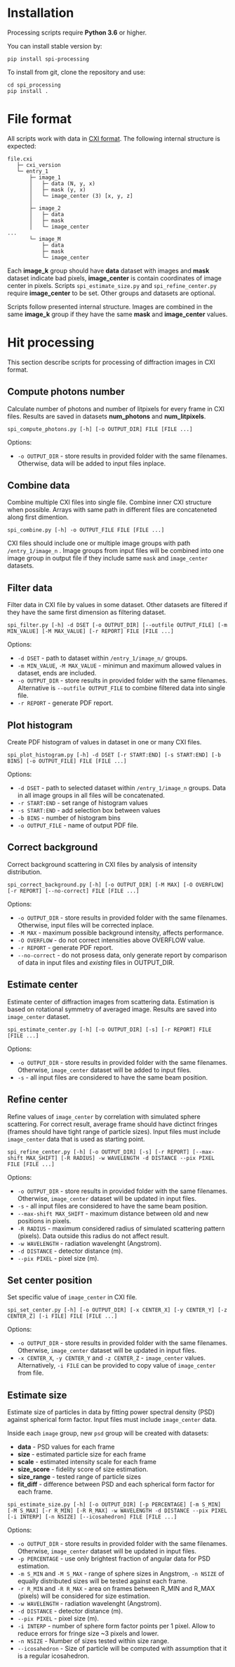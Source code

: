 # Installation

Processing scripts require **Python 3.6** or higher.

You can install stable version by:
```
pip install spi-processing
```

To install from git, clone the repository and use:
```
cd spi_processing
pip install .
```

# File format

All scripts work with data in [CXI format](https://www.cxidb.org/cxi.html).
The following internal structure is expected:
```
file.cxi 
   ├─ cxi_version
   └─ entry_1
       ├─ image_1
       │   ├─ data (N, y, x)
       │   ├─ mask (y, x)
       │   └─ image_center (3) [x, y, z]
       │
       ├─ image_2
       │   ├─ data
       │   ├─ mask
       │   └─ image_center
...
       └─ image_M
           ├─ data
           ├─ mask
           └─ image_center

```
Each **image_k** group should have **data** dataset with images and **mask** dataset indicate bad pixels, **image_center** is contain coordinates of image center in pixels. Scripts `spi_estimate_size.py` and `spi_refine_center.py` require **image_center** to be set.
Other groups and datasets are optional.

Scripts follow presented internal structure. Images are combined in the same **image_k** group if they have the same **mask** and **image_center** values.

# Hit processing

This section describe scripts for processing of diffraction images in CXI format.

## Compute photons number

Calculate number of photons and number of litpixels for every frame in CXI files.
Results are saved in datasets **num_photons** and **num_litpixels**.

```
spi_compute_photons.py [-h] [-o OUTPUT_DIR] FILE [FILE ...]
```

Options:
* `-o OUTPUT_DIR` - store results in provided folder with the same filenames. Otherwise, data will be added to input files inplace.

## Combine data

Combine multiple CXI files into single file.
Combine inner CXI structure when possible.
Arrays with same path in different files are concateneted along first dimention.

```
spi_combine.py [-h] -o OUTPUT_FILE FILE [FILE ...]
```

CXI files should include one or multiple image groups with path `/entry_1/image_n` .
Image groups from input files will be combined into one image group in output file if they include same `mask` and `image_center` datasets. 

## Filter data

Filter data in CXI file by values in some dataset. Other datasets are filtered if they have the same first dimension as filtering dataset.

```
spi_filter.py [-h] -d DSET [-o OUTPUT_DIR] [--outfile OUTPUT_FILE] [-m MIN_VALUE] [-M MAX_VALUE] [-r REPORT] FILE [FILE ...]
```

Options:
* `-d DSET` - path to dataset within `/entry_1/image_n/` groups.
* `-m MIN_VALUE`, `-M MAX_VALUE` - minimun and maximum allowed values in  dataset, ends are included.
* `-o OUTPUT_DIR` - store results in provided folder with the same filenames. Alternative is `--outfile OUTPUT_FILE` to combine filtered data into single file.
* `-r REPORT` - generate PDF report.

## Plot histogram

Create PDF histogram of values in dataset in one or many CXI files.

```
spi_plot_histogram.py [-h] -d DSET [-r START:END] [-s START:END] [-b BINS] [-o OUTPUT_FILE] FILE [FILE ...]
```

Options:
* `-d DSET` - path to selected dataset within `/entry_1/image_n` groups. Data in all image groups in all files will be concatenated.
* `-r START:END` - set range of histogram values
* `-s START:END` - add selection box between values
* `-b BINS` - number of histogram bins
* `-o OUTPUT_FILE` - name of output PDF file.

## Correct background

Correct background scattering in CXI files by analysis of intensity distribution.

```
spi_correct_background.py [-h] [-o OUTPUT_DIR] [-M MAX] [-O OVERFLOW] [-r REPORT] [--no-correct] FILE [FILE ...]
```

Options:
* `-o OUTPUT_DIR` - store results in provided folder with the same filenames. Otherwise, input files will be corrected inplace.
* `-M MAX` - maximum possible background intensity, affects performance.
* `-O OVERFLOW` - do not correct intensities above OVERFLOW value.
* `-r REPORT` - generate PDF report.
* `--no-correct` - do not prosess data, only generate report by comparison of data in input files and *existing* files in OUTPUT_DIR.

## Estimate center

Estimate center of diffraction images from scattering data.
Estimation is based on rotational symmetry of averaged image.
Results are saved into `image_center` dataset.

```
spi_estimate_center.py [-h] [-o OUTPUT_DIR] [-s] [-r REPORT] FILE [FILE ...]
```

Options:
* `-o OUTPUT_DIR` - store results in provided folder with the same filenames. 
Otherwise, `image_center` dataset will be added to input files.
* `-s` - all input files are considered to have the same beam position.

## Refine center

Refine values of `image_center` by correlation with simulated sphere scattering. For correct result, average frame should have dictinct fringes (frames should have tight range of particle sizes).
Input files must include `image_center` data that is used as starting point.

```
spi_refine_center.py [-h] [-o OUTPUT_DIR] [-s] [-r REPORT] [--max-shift MAX_SHIFT] [-R RADIUS] -w WAVELENGTH -d DISTANCE --pix PIXEL FILE [FILE ...]
```

Options:
* `-o OUTPUT_DIR` - store results in provided folder with the same filenames. Otherwise, `image_center` dataset will be updated in input files.
* `-s` - all input files are considered to have the same beam position.
* `--max-shift MAX_SHIFT` - maximum distance between old and new positions in pixels.
* `-R RADIUS` - maximum considered radius of simulated scattering pattern (pixels). Data outside this radius do not affect result.
* `-w WAVELENGTH` - radiation wavelenght (Angstrom).
* `-d DISTANCE` - detector distance (m).
* `--pix PIXEL` - pixel size (m).

## Set center position

Set specific value of `image_center` in CXI file.

```
spi_set_center.py [-h] [-o OUTPUT_DIR] [-x CENTER_X] [-y CENTER_Y] [-z CENTER_Z] [-i FILE] FILE [FILE ...]
```

Options:
* `-o OUTPUT_DIR` - store results in provided folder with the same filenames. Otherwise, `image_center` dataset will be updated in input files.
* `-x CENTER_X`, `-y CENTER_Y` and `-z CENTER_Z` - `image_center` values. Alternatively, `-i FILE` can be provided to copy value of `image_center` from file.

## Estimate size

Estimate size of particles in data by fitting power spectral density (PSD) against spherical form factor.
Input files must include `image_center` data.

Inside each `image` group, new `psd` group will be created with datasets:
* **data** - PSD values for each frame
* **size** - estimated particle size for each frame
* **scale** - estimated intensity scale for each frame
* **size_score** - fidelity score of size estimation.
* **size_range** - tested range of particle sizes
* **fit_diff** - difference between PSD and each spherical form factor for each frame.

```
spi_estimate_size.py [-h] [-o OUTPUT_DIR] [-p PERCENTAGE] [-m S_MIN] [-M S_MAX] [-r R_MIN] [-R R_MAX] -w WAVELENGTH -d DISTANCE --pix PIXEL [-i INTERP] [-n NSIZE] [--icosahedron] FILE [FILE ...]
```

Options:
* `-o OUTPUT_DIR` - store results in provided folder with the same filenames. Otherwise, `image_center` dataset will be updated in input files.
* `-p PERCENTAGE` - use only brightest fraction of angular data for PSD estimation.
* `-m S_MIN` and `-M S_MAX` - range of sphere sizes in Angstrom, `-n NSIZE` of equally distributed sizes will be tested against each frame.
* `-r R_MIN` and `-R R_MAX` - area on frames between R_MIN and R_MAX (pixels) will be considered for size estimation.
* `-w WAVELENGTH` - radiation wavelenght (Angstrom).
* `-d DISTANCE` - detector distance (m).
* `--pix PIXEL` - pixel size (m).
* `-i INTERP` - number of sphere form factor points per 1 pixel. Allow to reduce errors for fringe size ~3 pixels and lower.
* `-n NSIZE` - Number of sizes tested within size range.
* `--icosahedron` - Size of particle will be computed with assumption that it is a regular icosahedron.
